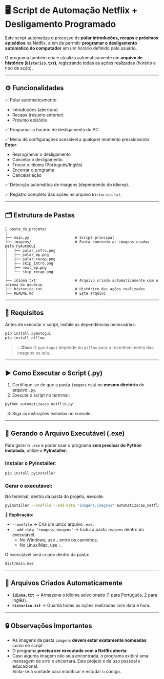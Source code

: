 # 🖥️ Script de Automação Netflix + Desligamento Programado

Este script automatiza o processo de **pular introduções, recaps e próximos episódios** na Netflix, além de permitir **programar o desligamento automático do computador** em um horário definido pelo usuário.

O programa também cria e atualiza automaticamente um **arquivo de histórico (`historico.txt`)**, registrando todas as ações realizadas (horário e tipo de ação).

---

## ⚙️ Funcionalidades

✅ Pular automaticamente:
- Introduções (abertura)
- Recaps (resumo anterior)
- Próximo episódio

✅ Programar o horário de desligamento do PC.

✅ Menu de configurações acessível a qualquer momento pressionando **Enter**:
- Reprogramar o desligamento
- Cancelar o desligamento
- Trocar o idioma (Português/Inglês)
- Encerrar o programa
- Cancelar ação

✅ Detecção automática de imagens (dependendo do idioma).

✅ Registro completo das ações no arquivo `historico.txt`.

---

## 🗂️ Estrutura de Pastas

```
📂 pasta_do_projeto/
│
├── main.py                     # Script principal
├── imagens/                    # Pasta contendo as imagens usadas pelo PyAutoGUI
│   ├── pular_intro.png
│   ├── pular_ep.png
│   ├── pular_recap.png
│   ├── skip_intro.png
│   ├── next_ep.png
│   └── skip_recap.png
│
├── idioma.txt                  # Arquivo criado automaticamente com o idioma do usuário
├── historico.txt               # Histórico das ações realizadas
└── README.md                   # Este arquivo
```

---

## 🧩 Requisitos

Antes de executar o script, instale as dependências necessárias:

```bash
pip install pyautogui
pip install pillow
```

> 💡 **Dica:** O `pyautogui` depende do `pillow` para o reconhecimento das imagens na tela.

---

## ▶️ Como Executar o Script (.py)

1. Certifique-se de que a pasta `imagens` está no **mesmo diretório** do arquivo `.py`.
2. Execute o script no terminal:

```bash
python automatizacao_netflix.py
```

3. Siga as instruções exibidas no console.

---

## 🧱 Gerando o Arquivo Executável (.exe)

Para gerar o `.exe` e poder usar o programa **sem precisar do Python instalado**, utilize o **PyInstaller**:

### Instalar o PyInstaller:
```bash
pip install pyinstaller
```

### Gerar o executável:
No terminal, dentro da pasta do projeto, execute:

```bash
pyinstaller --onefile --add-data "imagens;imagens" automatizacao_netflix.py
```

📌 **Explicação:**
- `--onefile` → Cria um único arquivo `.exe`.
- `--add-data "imagens;imagens"` → Inclui a pasta `imagens` dentro do executável.
  - No Windows, use `;` entre os caminhos.
  - No Linux/Mac, use `:`.

O executável será criado dentro da pasta:
```
dist/main.exe
```

---

## 📄 Arquivos Criados Automaticamente

- **`idioma.txt`** → Armazena o idioma selecionado (1 para Português, 2 para Inglês).
- **`historico.txt`** → Guarda todas as ações realizadas com data e hora.

---

## 🔒 Observações Importantes

- As imagens da pasta `imagens` **devem estar exatamente nomeadas** como no script.
- O programa **precisa ser executado com a Netflix aberta**.
- Caso alguma imagem não seja encontrada, o programa exibirá uma mensagem de erro e encerrará.
Este projeto é de uso pessoal e educacional.  
Sinta-se à vontade para modificar e estudar o código.
